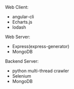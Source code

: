 Web Client:

- angular-cli
- Echarts.js
- lodash

Web Server:

- Express(express-generator)
- MongoDB

Backend Server:

- python multi-thread crawler
- Selenium
- MongoDB
